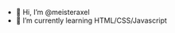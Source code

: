 - 👋 Hi, I’m @meisteraxel
- 🌱 I’m currently learning HTML/CSS/Javascript


<!---
meisteraxel/meisteraxel is a ✨ special ✨ repository because its `README.md` (this file) appears on your GitHub profile.
You can click the Preview link to take a look at your changes.
--->
